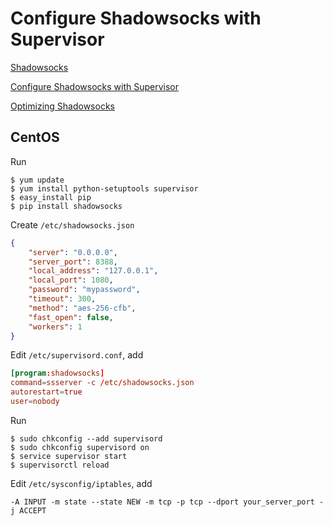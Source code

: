 Configure Shadowsocks with Supervisor
================================================

[Shadowsocks](https://github.com/clowwindy/shadowsocks)

[Configure Shadowsocks with Supervisor](https://github.com/clowwindy/shadowsocks/wiki/Configure-Shadowsocks-with-Supervisor)

[Optimizing Shadowsocks](https://github.com/clowwindy/shadowsocks/wiki/Optimizing-Shadowsocks)

CentOS
------------------------------------------------

Run

    $ yum update
    $ yum install python-setuptools supervisor
    $ easy_install pip
    $ pip install shadowsocks

Create `/etc/shadowsocks.json`

```json
{
    "server": "0.0.0.0",
    "server_port": 8388,
    "local_address": "127.0.0.1",
    "local_port": 1080,
    "password": "mypassword",
    "timeout": 300,
    "method": "aes-256-cfb",
    "fast_open": false,
    "workers": 1
}
```

Edit `/etc/supervisord.conf`, add

```conf
[program:shadowsocks]
command=ssserver -c /etc/shadowsocks.json
autorestart=true
user=nobody
```

Run

    $ sudo chkconfig --add supervisord
    $ sudo chkconfig supervisord on
    $ service supervisor start
    $ supervisorctl reload

Edit `/etc/sysconfig/iptables`, add

```
-A INPUT -m state --state NEW -m tcp -p tcp --dport your_server_port -j ACCEPT
```
